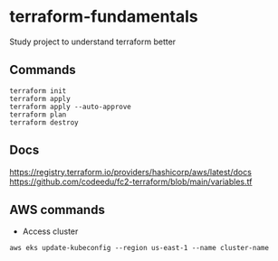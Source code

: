 # terraform-fundamentals
Study project to understand terraform better

## Commands

```
terraform init
terraform apply
terraform apply --auto-approve
terraform plan
terraform destroy
```

## Docs
https://registry.terraform.io/providers/hashicorp/aws/latest/docs
https://github.com/codeedu/fc2-terraform/blob/main/variables.tf

## AWS commands
- Access cluster
```
aws eks update-kubeconfig --region us-east-1 --name cluster-name
```